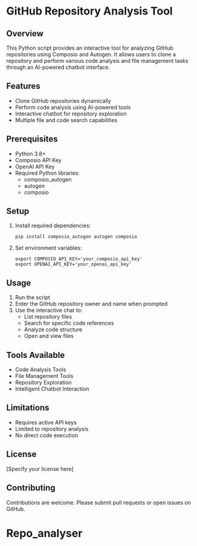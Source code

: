# GitHub Repository Analysis Tool

## Overview
This Python script provides an interactive tool for analyzing GitHub repositories using Composio and Autogen. It allows users to clone a repository and perform various code analysis and file management tasks through an AI-powered chatbot interface.

## Features
- Clone GitHub repositories dynamically
- Perform code analysis using AI-powered tools
- Interactive chatbot for repository exploration
- Multiple file and code search capabilities

## Prerequisites
- Python 3.8+
- Composio API Key
- OpenAI API Key
- Required Python libraries:
  - composio_autogen
  - autogen
  - composio

## Setup
1. Install required dependencies:
   ```
   pip install composio_autogen autogen composio
   ```

2. Set environment variables:
   ```
   export COMPOSIO_API_KEY='your_composio_api_key'
   export OPENAI_API_KEY='your_openai_api_key'
   ```

## Usage
1. Run the script
2. Enter the GitHub repository owner and name when prompted
3. Use the interactive chat to:
   - List repository files
   - Search for specific code references
   - Analyze code structure
   - Open and view files

## Tools Available
- Code Analysis Tools
- File Management Tools
- Repository Exploration
- Intelligent Chatbot Interaction

## Limitations
- Requires active API keys
- Limited to repository analysis
- No direct code execution

## License
[Specify your license here]

## Contributing
Contributions are welcome. Please submit pull requests or open issues on GitHub.
# Repo_analyser
